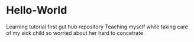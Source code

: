 # Hello-World
Learning tutorial first gut hub repository
Teaching myself while taking care of my sick child so worried about her hard to concetrate
